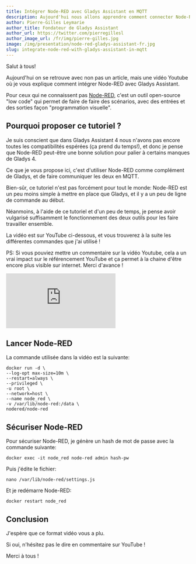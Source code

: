 ```yaml
---
title: Intégrer Node-RED avec Gladys Assistant en MQTT
description: Aujourd'hui nous allons apprendre comment connecter Node-RED à Gladys Assistant en MQTT !
author: Pierre-Gilles Leymarie
author_title: Fondateur de Gladys Assistant
author_url: https://twitter.com/pierregillesl
author_image_url: /fr/img/pierre-gilles.jpg
image: /img/presentation/node-red-gladys-assistant-fr.jpg
slug: integrate-node-red-with-gladys-assistant-in-mqtt
---
```


Salut à tous!

Aujourd'hui on se retrouve avec non pas un article, mais une vidéo Youtube où je vous explique comment intégrer Node-RED avec Gladys Assistant.

Pour ceux qui ne connaissent pas [Node-RED](https://nodered.org), c'est un outil open-source "low code" qui permet de faire de faire des scénarios, avec des entrées et des sorties façon "programmation visuelle".

## Pourquoi proposer ce tutoriel ?

Je suis conscient que dans Gladys Assistant 4 nous n'avons pas encore toutes les compatibilités espérées (ça prend du temps!), et donc je pense que Node-RED peut-être une bonne solution pour palier à certains manques de Gladys 4.

Ce que je vous propose ici, c'est d'utiliser Node-RED comme complément de Gladys, et de faire communiquer les deux en MQTT.

Bien-sûr, ce tutoriel n'est pas forcément pour tout le monde: Node-RED est un peu moins simple à mettre en place que Gladys, et il y a un peu de ligne de commande au début.

Néanmoins, à l'aide de ce tutoriel et d'un peu de temps, je pense avoir vulgarisé suffisamment le fonctionnement des deux outils pour les faire travailler ensemble.

La vidéo est sur YouTube ci-dessous, et vous trouverez à la suite les différentes commandes que j'ai utilisé !

PS: Si vous pouviez mettre un commentaire sur la vidéo Youtube, cela a un vrai impact sur le référencement YouTube et ça permet à la chaine d'être encore plus visible sur internet. Merci d'avance !

<div class="videoContainer">
<iframe class="video" src="https://www.youtube.com/embed/bpmHzR8_S5g" frameborder="0" allow="accelerometer; autoplay; encrypted-media; gyroscope; picture-in-picture" allowfullscreen></iframe>
</div>

## Lancer Node-RED

La commande utilisée dans la vidéo est la suivante:

```
docker run -d \
--log-opt max-size=10m \
--restart=always \
--privileged \
-u root \
--network=host \
--name node_red \
-v /var/lib/node-red:/data \
nodered/node-red
```

## Sécuriser Node-RED

Pour sécuriser Node-RED, je génère un hash de mot de passe avec la commande suivante:

```
docker exec -it node_red node-red admin hash-pw
```

Puis j'édite le fichier:

```
nano /var/lib/node-red/settings.js
```

Et je redémarre Node-RED:

```
docker restart node_red
```

## Conclusion

J'espère que ce format vidéo vous a plu.

Si oui, n'hésitez pas le dire en commentaire sur YouTube !

Merci à tous !
